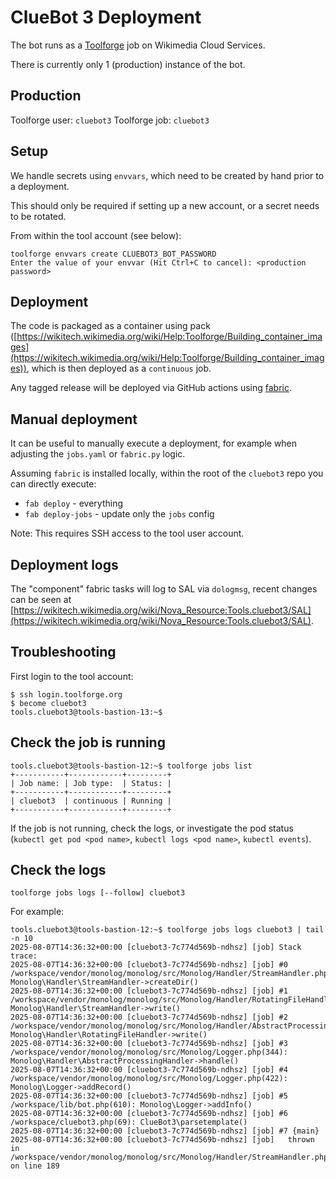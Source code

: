 # ClueBot 3 Deployment

The bot runs as a [Toolforge](https://wikitech.wikimedia.org/wiki/Portal:Toolforge) job on Wikimedia Cloud Services.

There is currently only 1 (production) instance of the bot.

## Production

Toolforge user: `cluebot3`
Toolforge job: `cluebot3`

## Setup

We handle secrets using `envvars`, which need to be created by hand prior to a deployment.

This should only be required if setting up a new account, or a secret needs to be rotated.

From within the tool account (see below):
```
toolforge envvars create CLUEBOT3_BOT_PASSWORD
Enter the value of your envvar (Hit Ctrl+C to cancel): <production password>
```

## Deployment

The code is packaged as a container using pack ([https://wikitech.wikimedia.org/wiki/Help:Toolforge/Building_container_images](https://wikitech.wikimedia.org/wiki/Help:Toolforge/Building_container_images)),
which is then deployed as a `continuous` job.

Any tagged release will be deployed via GitHub actions using [fabric](https://github.com/cluebotng/cluebot3/blob/main/fabfile.py).

## Manual deployment

It can be useful to manually execute a deployment, for example when adjusting the `jobs.yaml` or `fabric.py` logic.

Assuming `fabric` is installed locally, within the root of the `cluebot3` repo you can directly execute:
* `fab deploy` - everything
* `fab deploy-jobs` - update only the `jobs` config

Note: This requires SSH access to the tool user account.

## Deployment logs
The "component" fabric tasks will log to SAL via `dologmsg`, recent changes can be seen at [https://wikitech.wikimedia.org/wiki/Nova_Resource:Tools.cluebot3/SAL](https://wikitech.wikimedia.org/wiki/Nova_Resource:Tools.cluebot3/SAL).

## Troubleshooting

First login to the tool account:
```
$ ssh login.toolforge.org
$ become cluebot3
tools.cluebot3@tools-bastion-13:~$ 
```

## Check the job is running
```
tools.cluebot3@tools-bastion-12:~$ toolforge jobs list
+-----------+------------+---------+
| Job name: | Job type:  | Status: |
+-----------+------------+---------+
| cluebot3  | continuous | Running |
+-----------+------------+---------+
```

If the job is not running, check the logs, or investigate the pod status (`kubectl get pod <pod name>`, `kubectl logs <pod name>`, `kubectl events`).

## Check the logs
```
toolforge jobs logs [--follow] cluebot3
```

For example:
```
tools.cluebot3@tools-bastion-12:~$ toolforge jobs logs cluebot3 | tail -n 10
2025-08-07T14:36:32+00:00 [cluebot3-7c774d569b-ndhsz] [job] Stack trace:
2025-08-07T14:36:32+00:00 [cluebot3-7c774d569b-ndhsz] [job] #0 /workspace/vendor/monolog/monolog/src/Monolog/Handler/StreamHandler.php(104): Monolog\Handler\StreamHandler->createDir()
2025-08-07T14:36:32+00:00 [cluebot3-7c774d569b-ndhsz] [job] #1 /workspace/vendor/monolog/monolog/src/Monolog/Handler/RotatingFileHandler.php(120): Monolog\Handler\StreamHandler->write()
2025-08-07T14:36:32+00:00 [cluebot3-7c774d569b-ndhsz] [job] #2 /workspace/vendor/monolog/monolog/src/Monolog/Handler/AbstractProcessingHandler.php(39): Monolog\Handler\RotatingFileHandler->write()
2025-08-07T14:36:32+00:00 [cluebot3-7c774d569b-ndhsz] [job] #3 /workspace/vendor/monolog/monolog/src/Monolog/Logger.php(344): Monolog\Handler\AbstractProcessingHandler->handle()
2025-08-07T14:36:32+00:00 [cluebot3-7c774d569b-ndhsz] [job] #4 /workspace/vendor/monolog/monolog/src/Monolog/Logger.php(422): Monolog\Logger->addRecord()
2025-08-07T14:36:32+00:00 [cluebot3-7c774d569b-ndhsz] [job] #5 /workspace/lib/bot.php(610): Monolog\Logger->addInfo()
2025-08-07T14:36:32+00:00 [cluebot3-7c774d569b-ndhsz] [job] #6 /workspace/cluebot3.php(69): ClueBot3\parsetemplate()
2025-08-07T14:36:32+00:00 [cluebot3-7c774d569b-ndhsz] [job] #7 {main}
2025-08-07T14:36:32+00:00 [cluebot3-7c774d569b-ndhsz] [job]   thrown in /workspace/vendor/monolog/monolog/src/Monolog/Handler/StreamHandler.php on line 189
```

